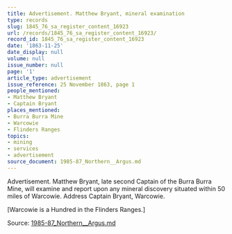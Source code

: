 ```yaml
---
title: Advertisement. Matthew Bryant, mineral examination
type: records
slug: 1845_76_sa_register_content_16923
url: /records/1845_76_sa_register_content_16923/
record_id: 1845_76_sa_register_content_16923
date: '1863-11-25'
date_display: null
volume: null
issue_number: null
page: '1'
article_type: advertisement
issue_reference: 25 November 1863, page 1
people_mentioned:
- Matthew Bryant
- Captain Bryant
places_mentioned:
- Burra Burra Mine
- Warcowie
- Flinders Ranges
topics:
- mining
- services
- advertisement
source_document: 1985-87_Northern__Argus.md
---
```


Advertisement.  Matthew Bryant, late second Captain of the Burra Burra Mine, will examine and report upon any mineral discovery situated within 50 miles of Warcowie.  Address Captain Bryant, Warcowie.

[Warcowie is a Hundred in the Flinders Ranges.]

Source: [1985-87_Northern__Argus.md](/downloads/markdown/1985-87_Northern__Argus.md)
